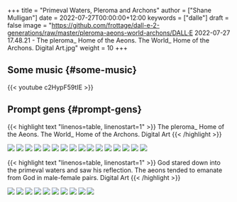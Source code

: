+++
title = "Primeval Waters, Pleroma and Archons"
author = ["Shane Mulligan"]
date = 2022-07-27T00:00:00+12:00
keywords = ["dalle"]
draft = false
image = "https://github.com/frottage/dall-e-2-generations/raw/master/pleroma-aeons-world-archons/DALL·E 2022-07-27 17.48.21 - The pleroma_ Home of the Aeons. The World_ Home of the Archons. Digital Art.jpg"
weight = 10
+++

## Some music {#some-music}

{{< youtube c2HypF59tIE >}}


## Prompt gens {#prompt-gens}

{{< highlight text "linenos=table, linenostart=1" >}}
The pleroma_ Home of the Aeons. The World_ Home of the Archons. Digital Art
{{< /highlight >}}

![](https://github.com/frottage/dall-e-2-generations/raw/master/pleroma-aeons-world-archons/DALL%C2%B7E%202022-07-27%2017.48.21%20-%20The%20pleroma%5F%20Home%20of%20the%20Aeons.%20The%20World%5F%20Home%20of%20the%20Archons.%20Digital%20Art.jpg)
![](https://github.com/frottage/dall-e-2-generations/raw/master/pleroma-aeons-world-archons/DALL%C2%B7E%202022-07-27%2017.48.25%20-%20The%20pleroma%5F%20Home%20of%20the%20Aeons.%20The%20World%5F%20Home%20of%20the%20Archons.%20Digital%20Art.jpg)
![](https://github.com/frottage/dall-e-2-generations/raw/master/pleroma-aeons-world-archons/DALL%C2%B7E%202022-07-27%2017.48.28%20-%20The%20pleroma%5F%20Home%20of%20the%20Aeons.%20The%20World%5F%20Home%20of%20the%20Archons.%20Digital%20Art.jpg)
![](https://github.com/frottage/dall-e-2-generations/raw/master/pleroma-aeons-world-archons/DALL%C2%B7E%202022-07-27%2017.48.32%20-%20The%20pleroma%5F%20Home%20of%20the%20Aeons.%20The%20World%5F%20Home%20of%20the%20Archons.%20Digital%20Art.jpg)
![](https://github.com/frottage/dall-e-2-generations/raw/master/pleroma-aeons-world-archons/DALL%C2%B7E%202022-07-27%2017.48.51%20-%20The%20pleroma%5F%20Home%20of%20the%20Aeons.%20The%20World%5F%20Home%20of%20the%20Archons.%20Digital%20Art.jpg)
![](https://github.com/frottage/dall-e-2-generations/raw/master/pleroma-aeons-world-archons/DALL%C2%B7E%202022-07-27%2017.48.55%20-%20The%20pleroma%5F%20Home%20of%20the%20Aeons.%20The%20World%5F%20Home%20of%20the%20Archons.%20Digital%20Art.jpg)
![](https://github.com/frottage/dall-e-2-generations/raw/master/pleroma-aeons-world-archons/DALL%C2%B7E%202022-07-27%2017.48.59%20-%20The%20pleroma%5F%20Home%20of%20the%20Aeons.%20The%20World%5F%20Home%20of%20the%20Archons.%20Digital%20Art.jpg)
![](https://github.com/frottage/dall-e-2-generations/raw/master/pleroma-aeons-world-archons/DALL%C2%B7E%202022-07-27%2017.49.03%20-%20The%20pleroma%5F%20Home%20of%20the%20Aeons.%20The%20World%5F%20Home%20of%20the%20Archons.%20Digital%20Art.jpg)
![](https://github.com/frottage/dall-e-2-generations/raw/master/pleroma-aeons-world-archons/DALL%C2%B7E%202022-07-27%2017.49.20%20-%20The%20pleroma%5F%20Home%20of%20the%20Aeons.%20The%20World%5F%20Home%20of%20the%20Archons.%20Digital%20Art.jpg)
![](https://github.com/frottage/dall-e-2-generations/raw/master/pleroma-aeons-world-archons/DALL%C2%B7E%202022-07-27%2017.49.26%20-%20The%20pleroma%5F%20Home%20of%20the%20Aeons.%20The%20World%5F%20Home%20of%20the%20Archons.%20Digital%20Art.jpg)
![](https://github.com/frottage/dall-e-2-generations/raw/master/pleroma-aeons-world-archons/DALL%C2%B7E%202022-07-27%2017.49.30%20-%20The%20pleroma%5F%20Home%20of%20the%20Aeons.%20The%20World%5F%20Home%20of%20the%20Archons.%20Digital%20Art.jpg)
![](https://github.com/frottage/dall-e-2-generations/raw/master/pleroma-aeons-world-archons/DALL%C2%B7E%202022-07-27%2017.49.35%20-%20The%20pleroma%5F%20Home%20of%20the%20Aeons.%20The%20World%5F%20Home%20of%20the%20Archons.%20Digital%20Art.jpg)
![](https://github.com/frottage/dall-e-2-generations/raw/master/pleroma-aeons-world-archons/DALL%C2%B7E%202022-07-27%2017.50.02%20-%20The%20pleroma%5F%20Home%20of%20the%20Aeons.%20The%20World%5F%20Home%20of%20the%20Archons.%20Digital%20Art.jpg)
![](https://github.com/frottage/dall-e-2-generations/raw/master/pleroma-aeons-world-archons/DALL%C2%B7E%202022-07-27%2017.50.04%20-%20The%20pleroma%5F%20Home%20of%20the%20Aeons.%20The%20World%5F%20Home%20of%20the%20Archons.%20Digital%20Art.jpg)
![](https://github.com/frottage/dall-e-2-generations/raw/master/pleroma-aeons-world-archons/DALL%C2%B7E%202022-07-27%2017.50.10%20-%20The%20pleroma%5F%20Home%20of%20the%20Aeons.%20The%20World%5F%20Home%20of%20the%20Archons.%20Digital%20Art.jpg)
![](https://github.com/frottage/dall-e-2-generations/raw/master/pleroma-aeons-world-archons/DALL%C2%B7E%202022-07-27%2017.50.15%20-%20The%20pleroma%5F%20Home%20of%20the%20Aeons.%20The%20World%5F%20Home%20of%20the%20Archons.%20Digital%20Art.jpg)

{{< highlight text "linenos=table, linenostart=1" >}}
God stared down into the primeval waters and
saw his reflection. The aeons tended to
emanate from God in male-female pairs. Digital
Art
{{< /highlight >}}

![](https://github.com/frottage/dall-e-2-generations/raw/master/pleroma-aeons-world-archons/DALL%C2%B7E%202022-07-27%2017.59.56%20-%20God%20stared%20down%20into%20the%20primeval%20waters%20and%20saw%20his%20reflection.%20The%20aeons%20tended%20to%20emanate%20from%20God%20in%20male-female%20pairs.%20Digital%20Art.jpg)
![](https://github.com/frottage/dall-e-2-generations/raw/master/pleroma-aeons-world-archons/DALL%C2%B7E%202022-07-27%2018.00.09%20-%20God%20stared%20down%20into%20the%20primeval%20waters%20and%20saw%20his%20reflection.%20The%20aeons%20tended%20to%20emanate%20from%20God%20in%20male-female%20pairs.%20Digital%20Art.jpg)
![](https://github.com/frottage/dall-e-2-generations/raw/master/pleroma-aeons-world-archons/DALL%C2%B7E%202022-07-27%2018.00.33%20-%20God%20stared%20down%20into%20the%20primeval%20waters%20and%20saw%20his%20reflection.%20The%20aeons%20tended%20to%20emanate%20from%20God%20in%20male-female%20pairs.%20Digital%20Art.jpg)
![](https://github.com/frottage/dall-e-2-generations/raw/master/pleroma-aeons-world-archons/DALL%C2%B7E%202022-07-27%2018.00.40%20-%20God%20stared%20down%20into%20the%20primeval%20waters%20and%20saw%20his%20reflection.%20The%20aeons%20tended%20to%20emanate%20from%20God%20in%20male-female%20pairs.%20Digital%20Art.jpg)
![](https://github.com/frottage/dall-e-2-generations/raw/master/pleroma-aeons-world-archons/DALL%C2%B7E%202022-07-27%2018.00.45%20-%20God%20stared%20down%20into%20the%20primeval%20waters%20and%20saw%20his%20reflection.%20The%20aeons%20tended%20to%20emanate%20from%20God%20in%20male-female%20pairs.%20Digital%20Art.jpg)
![](https://github.com/frottage/dall-e-2-generations/raw/master/pleroma-aeons-world-archons/DALL%C2%B7E%202022-07-27%2018.01.13%20-%20God%20stared%20down%20into%20the%20primeval%20waters%20and%20saw%20his%20reflection.%20The%20aeons%20tended%20to%20emanate%20from%20God%20in%20male-female%20pairs.%20Digital%20Art.jpg)
![](https://github.com/frottage/dall-e-2-generations/raw/master/pleroma-aeons-world-archons/DALL%C2%B7E%202022-07-27%2018.01.17%20-%20God%20stared%20down%20into%20the%20primeval%20waters%20and%20saw%20his%20reflection.%20The%20aeons%20tended%20to%20emanate%20from%20God%20in%20male-female%20pairs.%20Digital%20Art.jpg)
![](https://github.com/frottage/dall-e-2-generations/raw/master/pleroma-aeons-world-archons/DALL%C2%B7E%202022-07-27%2018.01.56%20-%20God%20stared%20down%20into%20the%20primeval%20waters%20and%20saw%20his%20reflection.%20The%20aeons%20tended%20to%20emanate%20from%20God%20in%20male-female%20pairs.%20Digital%20Art.jpg)
![](https://github.com/frottage/dall-e-2-generations/raw/master/pleroma-aeons-world-archons/DALL%C2%B7E%202022-07-27%2018.01.59%20-%20God%20stared%20down%20into%20the%20primeval%20waters%20and%20saw%20his%20reflection.%20The%20aeons%20tended%20to%20emanate%20from%20God%20in%20male-female%20pairs.%20Digital%20Art.jpg)
![](https://github.com/frottage/dall-e-2-generations/raw/master/pleroma-aeons-world-archons/DALL%C2%B7E%202022-07-27%2018.02.11%20-%20God%20stared%20down%20into%20the%20primeval%20waters%20and%20saw%20his%20reflection.%20The%20aeons%20tended%20to%20emanate%20from%20God%20in%20male-female%20pairs.%20Digital%20Art.jpg)